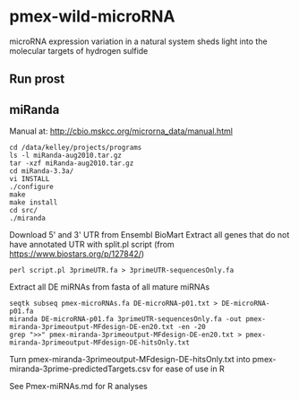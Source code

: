 # pmex-wild-microRNA
microRNA expression variation in a natural system sheds light into the molecular targets of hydrogen sulfide

## Run prost


## miRanda

Manual at: http://cbio.mskcc.org/microrna_data/manual.html

```
cd /data/kelley/projects/programs
ls -l miRanda-aug2010.tar.gz 
tar -xzf miRanda-aug2010.tar.gz 
cd miRanda-3.3a/
vi INSTALL 
./configure 
make
make install
cd src/
./miranda 
```

Download 5' and 3' UTR from Ensembl BioMart
Extract all genes that do not have annotated UTR with split.pl script (from https://www.biostars.org/p/127842/)
```
perl script.pl 3primeUTR.fa > 3primeUTR-sequencesOnly.fa
```

Extract all DE miRNAs from fasta of all mature miRNAs
```
seqtk subseq pmex-microRNAs.fa DE-microRNA-p01.txt > DE-microRNA-p01.fa
miranda DE-microRNA-p01.fa 3primeUTR-sequencesOnly.fa -out pmex-miranda-3primeoutput-MFdesign-DE-en20.txt -en -20
grep ">>" pmex-miranda-3primeoutput-MFdesign-DE-en20.txt > pmex-miranda-3primeoutput-MFdesign-DE-hitsOnly.txt

```
Turn pmex-miranda-3primeoutput-MFdesign-DE-hitsOnly.txt into pmex-miranda-3prime-predictedTargets.csv for ease of use in R

See Pmex-miRNAs.md for R analyses

